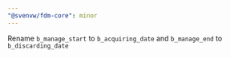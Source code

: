 ```yaml
---
"@svenvw/fdm-core": minor
---
```


Rename `b_manage_start` to `b_acquiring_date` and `b_manage_end` to `b_discarding_date`
